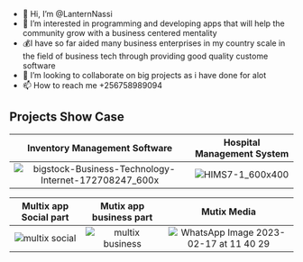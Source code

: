 - 👋 Hi, I’m @LanternNassi
- 👀 I’m interested in programming and developing apps that will help the community grow with a business centered mentality
- 💰I have so far aided many business enterprises in my country scale in the field of business tech through providing good quality custome software 
- 💞️ I’m looking to collaborate on big projects as i have done for alot
- 📫 How to reach me +256758989094

## Projects Show Case

Inventory Management Software            |  Hospital Management System
:-------------------------:|:-------------------------:
![bigstock-Business-Technology-Internet-172708247_600x](https://user-images.githubusercontent.com/71936382/219847773-c4b8d92f-232a-4d4d-88c6-2484465b2872.jpg) |  ![HIMS7-1_600x400](https://user-images.githubusercontent.com/71936382/219848242-49389654-c95e-46fc-b538-919136976f35.jpg)


Multix app Social part            |  Mutix app business part |  Mutix Media
:-------------------------:|:-------------------------:|:-------------------------:|
![multix social](https://user-images.githubusercontent.com/71936382/219848716-118fc596-7a54-4e86-b5e7-667f6cd138bf.jpg) |  ![multix business](https://user-images.githubusercontent.com/71936382/219848713-36e105c4-9fba-4dfd-a863-7cc1d80c27df.jpg) | ![WhatsApp Image 2023-02-17 at 11 40 29](https://user-images.githubusercontent.com/71936382/219851888-5e285dfc-5564-4351-accb-181fafce9145.jpg)



 

<!---
LanternNassi/LanternNassi is a ✨ special ✨ repository because its `README.md` (this file) appears on your GitHub profile.
You can click the Preview link to take a look at your changes.
--->
